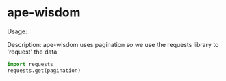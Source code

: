 # ape-wisdom

Usage:

  Description: ape-wisdom uses pagination so we use the requests library to 'request' the data
```python
import requests
requests.get(pagination)
```

